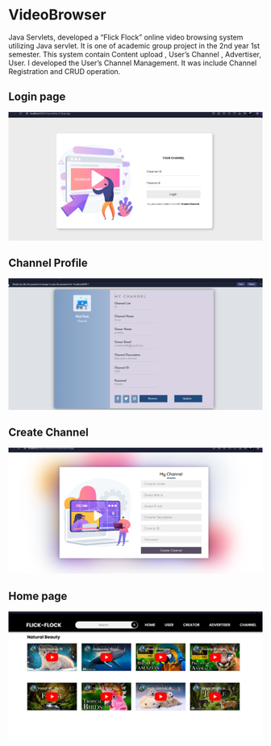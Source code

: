 # VideoBrowser
Java Servlets,
 developed a “Flick Flock” online video browsing system utilizing Java
 servlet. It is one of academic group project in the 2nd year 1st   
semester. This system contain Content upload , User’s Channel ,
 Advertiser, User. I developed the User’s Channel Management. It was
 include  Channel Registration and CRUD operation.  

## Login page
![image alert](https://github.com/AvishkaRodrigooo/VideoBrowser/blob/main/LoginPage.png)

## Channel Profile
![image alert](https://github.com/AvishkaRodrigooo/VideoBrowser/blob/main/ChannelProfile.png)

## Create Channel
![image alert](https://github.com/AvishkaRodrigooo/VideoBrowser/blob/main/CreateChannel.png)

## Home page
![image alert](https://github.com/AvishkaRodrigooo/VideoBrowser/blob/main/Home.png)




